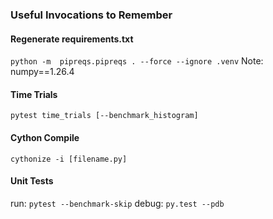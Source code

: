 
### Useful Invocations to Remember
#### Regenerate requirements.txt
`python -m  pipreqs.pipreqs . --force --ignore .venv`
Note: numpy==1.26.4

#### Time Trials
`pytest time_trials [--benchmark_histogram]`

#### Cython Compile
`cythonize -i [filename.py]`

#### Unit Tests
run: `pytest --benchmark-skip`
debug: `py.test --pdb`

